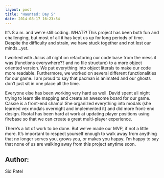```yaml
---
layout: post
title: "Haunted: Day 5"
date: 2014-08-17 16:23:54
---
```


It’s 8 a.m. and we’re still coding. WHAT?! This project has been both fun and challenging, but most of all it has kept us up for long periods of time. Despite the difficulty and strain, we have stuck together and not lost our minds...yet. 

I worked with Julius all night on refactoring our code base from the mess it was (functions everywhere?? and no file structure) to a more object oriented version. We put everything into object literals to make our code more readable. Furthermore, we worked on several different functionalities for our game. I am proud to say that pacman is animated and our ghosts don’t just sit in one place all the time.

Everyone else has been working very hard as well. David spent all night trying to learn tile mapping and create an awesome board for our game. Cassie is a front-end champ! She organized everything into modals (she learned vex modals overnight and implemented it) and did more front-end design. Rootal has been hard at work at updating player positions using firebase so that we can create a great multi-player experience. 

There’s a lot of work to be done. But we’ve made our MVP, if not a little more. It’s important to respect yourself enough to walk away from anything that no longer serves you, grows you, or makes you happy. I’m happy to say that none of us are walking away from this project anytime soon.

## Author:

Sid Patel